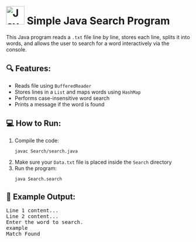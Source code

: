 <h1>
  <img src="https://upload.wikimedia.org/wikipedia/en/3/30/Java_programming_language_logo.svg" alt="Java Logo" height="50">
  Simple Java Search Program
</h1>

<p>
This Java program reads a <code>.txt</code> file line by line, stores each line, splits it into words, and allows the user to search for a word interactively via the console.
</p>

<h2>🔍 Features:</h2>
<ul>
  <li>Reads file using <code>BufferedReader</code></li>
  <li>Stores lines in a <code>List</code> and maps words using <code>HashMap</code></li>
  <li>Performs case-insensitive word search</li>
  <li>Prints a message if the word is found</li>
</ul>

<h2>💻 How to Run:</h2>
<ol>
  <li>Compile the code:
    <pre><code>javac Search/search.java</code></pre>
  </li>
  <li>Make sure your <code>Data.txt</code> file is placed inside the <code>Search</code> directory</li>
  <li>Run the program:
    <pre><code>java Search.search</code></pre>
  </li>
</ol>

<h2>📝 Example Output:</h2>
<pre>
Line 1 content...
Line 2 content...
Enter the word to search.
example
Match Found
</pre>
